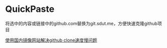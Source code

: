 # QuickPaste

将选中的内容或链接中的github.com替换为git.sdut.me，方便快速克隆github项目

[使用国内镜像网站解决github clone速度慢问题](https://blog.csdn.net/u014630636/article/details/106181159)
